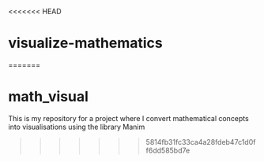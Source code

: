 <<<<<<< HEAD
# visualize-mathematics
=======
# math_visual
This is my repository for a project where I convert mathematical concepts into visualisations using the library Manim
>>>>>>> 5814fb31fc33ca4a28fdeb47c1d0ff6dd585bd7e
